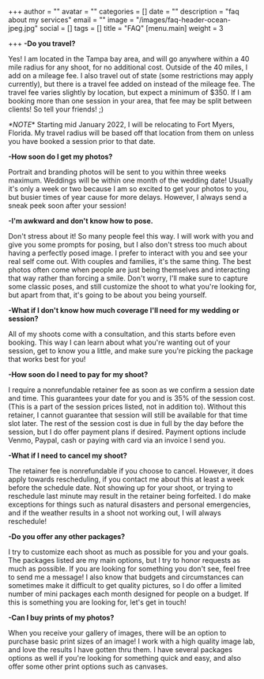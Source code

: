 +++
author = ""
avatar = ""
categories = []
date = ""
description = "faq about my services"
email = ""
image = "/images/faq-header-ocean-jpeg.jpg"
social = []
tags = []
title = "FAQ"
[menu.main]
weight = 3

+++
**-Do you travel?**

Yes! I am located in the Tampa bay area, and will go anywhere within a 40 mile radius for any shoot, for no additional cost. Outside of the 40 miles, I add on a mileage fee. I also travel out of state (some restrictions may apply currently), but there is a travel fee added on instead of the mileage fee. The travel fee varies slightly by location, but expect a minimum of $350. If I am booking more than one session in your area, that fee may be split between clients! So tell your friends! ;)

_*NOTE_* Starting mid January 2022, I will be relocating to Fort Myers, Florida.  My travel radius will be based off that location from them on unless you have booked a session prior to that date.

**-How soon do I get my photos?**

Portrait and branding photos will be sent to you within three weeks maximum. Weddings will be within one month of the wedding date! Usually it's only a week or two because I am so excited to get your photos to you, but busier times of year cause for more delays. However, I always send a sneak peek soon after your session!

**-I'm awkward and don't know how to pose.**

Don't stress about it! So many people feel this way. I will work with you and give you some prompts for posing, but I also don't stress too much about having a perfectly posed image. I prefer to interact with you and see your real self come out. With couples and families, it's the same thing. The best photos often come when people are just being themselves and interacting that way rather than forcing a smile. Don't worry, I'll make sure to capture some classic poses, and still customize the shoot to what you're looking for, but apart from that, it's going to be about you being yourself.

**-What if I don't know how much coverage I'll need for my wedding or session?**

All of my shoots come with a consultation, and this starts before even booking. This way I can learn about what you're wanting out of your session, get to know you a little, and make sure you're picking the package that works best for you!

**-How soon do I need to pay for my shoot?**

I require a nonrefundable retainer fee as soon as we confirm a session date and time. This guarantees your date for you and is 35% of the session cost. (This is a part of the session prices listed, not in addition to). Without this retainer, I cannot guarantee that session will still be available for that time slot later. The rest of the session cost is due in full by the day before the session, but I do offer payment plans if desired. Payment options include Venmo, Paypal, cash or paying with card via an invoice I send you.

**-What if I need to cancel my shoot?**

The retainer fee is nonrefundable if you choose to cancel. However, it does apply towards rescheduling, if you contact me about this at least a week before the schedule date. Not showing up for your shoot, or trying to reschedule last minute may result in the retainer being forfeited. I do make exceptions for things such as natural disasters and personal emergencies, and if the weather results in a shoot not working out, I will always reschedule!

**-Do you offer any other packages?**

I try to customize each shoot as much as possible for you and your goals. The packages listed are my main options, but I try to honor requests as much as possible. If you are looking for something you don't see, feel free to send me a message! I also know that budgets and circumstances can sometimes make it difficult to get quality pictures, so I do offer a limited number of mini packages each month designed for people on a budget. If this is something you are looking for, let's get in touch!

**-Can I buy prints of my photos?**

When you receive your gallery of images, there will be an option to purchase basic print sizes of an image! I work with a high quality image lab, and love the results I have gotten thru them. I have several packages options as well if you're looking for something quick and easy, and also offer some other print options such as canvases.